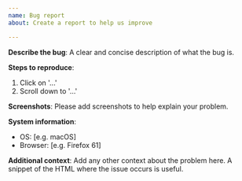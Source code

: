```yaml
---
name: Bug report
about: Create a report to help us improve

---
```


**Describe the bug**:
A clear and concise description of what the bug is.

**Steps to reproduce**:
1. Click on '...'
2. Scroll down to '...'

**Screenshots**:
Please add screenshots to help explain your problem.

**System information**:
 - OS: [e.g. macOS]
 - Browser: [e.g. Firefox 61]

**Additional context**:
Add any other context about the problem here.
A snippet of the HTML where the issue occurs is useful.
